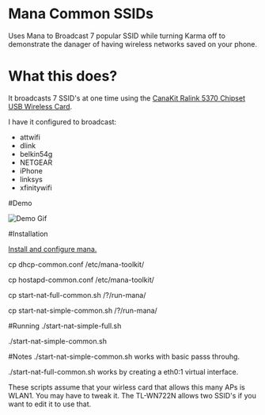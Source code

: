 # Mana Common SSIDs
Uses Mana to Broadcast 7 popular SSID while turning Karma off to demonstrate the danager of having wireless networks saved on your phone.  

# What this does?

It broadcasts 7 SSID's at one time using the [CanaKit Ralink 5370 Chipset USB Wireless Card](http://www.amazon.com/dp/B00GFAN498/). 

I have it configured to broadcast: 
+ attwifi
+ dlink
+ belkin54g
+ NETGEAR
+ iPhone
+ linksys
+ xfinitywifi

#Demo 

![Demo Gif](https://raw.githubusercontent.com/jgamblin/mana-common/master/manacommon.gif)

#Installation

[Install and configure mana.](https://github.com/sensepost/mana)

cp dhcp-common.conf /etc/mana-toolkit/

cp hostapd-common.conf /etc/mana-toolkit/

cp start-nat-full-common.sh /?/run-mana/ 

cp start-nat-simple-common.sh /?/run-mana/


#Running
./start-nat-simple-full.sh

./start-nat-simple-common.sh

#Notes
./start-nat-simple-common.sh works with basic passs throuhg. 

./start-nat-full-common.sh works by creating a eth0:1 virtual interface.

These scripts assume that your wirless card that allows this many APs is WLAN1.  You may have to tweak it.  The TL-WN722N allows two SSID's if you want to edit it to use that. 
